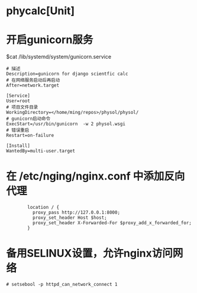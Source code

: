 # phycalc[Unit]



# 开启gunicorn服务 

$cat /lib/systemd/system/gunicorn.service
```
# 描述
Description=gunicorn for django scientfic calc
# 在网络服务启动后再启动
After=network.target
 
[Service]
User=root
# 项目文件目录
WorkingDirectory=</home/ming/repos>/physol/physol/
# gunicorn启动命令
ExecStart=/usr/bin/gunicorn  -w 2 physol.wsgi
# 错误重启
Restart=on-failure
 
[Install]
WantedBy=multi-user.target
```


# 在 /etc/nging/nginx.conf 中添加反向代理
```
        location / {
          proxy_pass http://127.0.0.1:8000;
          proxy_set_header Host $host;
          proxy_set_header X-Forwarded-For $proxy_add_x_forwarded_for;
        }
```

# 备用SELINUX设置，允许nginx访问网络

```
# setsebool -p httpd_can_network_connect 1
```



